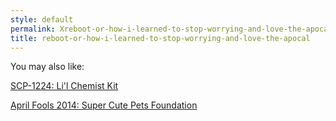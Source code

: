 ```yaml
---
style: default
permalink: Xreboot-or-how-i-learned-to-stop-worrying-and-love-the-apocal
title: reboot-or-how-i-learned-to-stop-worrying-and-love-the-apocal
---
```

You may also like:

[SCP-1224: Li'l Chemist Kit](http://scp-wiki.net/scp-1224)

[April Fools 2014: Super Cute Pets Foundation](http://scp-wiki.net/april-fools-2014)

